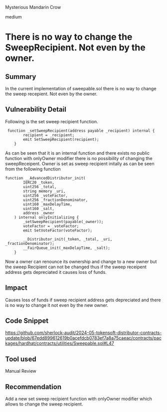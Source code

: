 Mysterious Mandarin Crow

medium

# There is no way to change the SweepRecipient. Not even by the owner.

## Summary
In the current implementation of sweepable.sol there is no way to change the sweep recepient. Not even by the owner.
## Vulnerability Detail
Following is the set sweep recipient function.
```solidity
 function _setSweepRecipient(address payable _recipient) internal {
        recipient = _recipient;
        emit SetSweepRecipient(recipient);
    }
```
As can be seen that it is an internal function and there exists no public function with onlyOwner modifier there is no possibility of changing the sweepReceipent. Owner is set as sweep recipient initally as can be seen from the following function 
```solidity
function __AdvancedDistributor_init(
        IERC20 _token,
        uint256 _total,
        string memory _uri,
        uint256 _voteFactor,
        uint256 _fractionDenominator,
        uint160 _maxDelayTime,
        uint160 _salt,
        address _owner
    ) internal onlyInitializing {
        _setSweepRecipient(payable(_owner));
        voteFactor = _voteFactor;
        emit SetVoteFactor(voteFactor);

        __Distributor_init(_token, _total, _uri, _fractionDenominator);
        __FairQueue_init(_maxDelayTime, _salt);
    }
```
Now a owner can renounce its ownership and change to a new owner but the sweep Recipient can not be changed thus if the sweep receipent address gets depreciated it causes loss of funds.
## Impact
Causes loss of funds if sweep recipient address gets depreciated and there is no way to change it not even by the new owner.
## Code Snippet
https://github.com/sherlock-audit/2024-05-tokensoft-distributor-contracts-update/blob/67edd899612619b0acefdcb0783ef7a8a75caeac/contracts/packages/hardhat/contracts/utilities/Sweepable.sol#L47
## Tool used

Manual Review

## Recommendation
Add a new set sweep recipient function with onlyOwner modifier which allows to change the sweep recipient.
